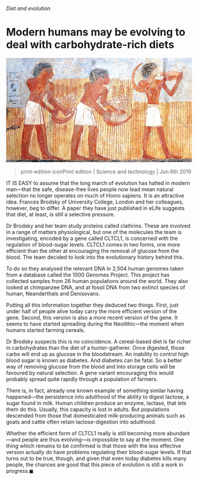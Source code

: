 ###### Diet and evolution

# Modern humans may be evolving to deal with carbohydrate-rich diets 

![image](images/20190608_STP004_0.jpg) 

> print-edition iconPrint edition | Science and technology | Jun 6th 2019 

IT IS EASY to assume that the long march of evolution has halted in modern man—that the safe, disease-free lives people now lead mean natural selection no longer operates on much of Homo sapiens. It is an attractive idea. Frances Brodsky of University College, London and her colleagues, however, beg to differ. A paper they have just published in eLife suggests that diet, at least, is still a selective pressure. 

Dr Brodsky and her team study proteins called clathrins. These are involved in a range of matters physiological, but one of the molecules the team is investigating, encoded by a gene called CLTCL1, is concerned with the regulation of blood-sugar levels. CLTCL1 comes in two forms, one more efficient than the other at encouraging the removal of glucose from the blood. The team decided to look into the evolutionary history behind this. 

To do so they analysed the relevant DNA in 2,504 human genomes taken from a database called the 1000 Genomes Project. This project has collected samples from 26 human populations around the world. They also looked at chimpanzee DNA, and at fossil DNA from two extinct species of human, Neanderthals and Denisovans. 

Putting all this information together they deduced two things. First, just under half of people alive today carry the more efficient version of the gene. Second, this version is also a more recent version of the gene. It seems to have started spreading during the Neolithic—the moment when humans started farming cereals. 

Dr Brodsky suspects this is no coincidence. A cereal-based diet is far richer in carbohydrates than the diet of a hunter-gatherer. Once digested, those carbs will end up as glucose in the bloodstream. An inability to control high blood sugar is known as diabetes. And diabetes can be fatal. So a better way of removing glucose from the blood and into storage cells will be favoured by natural selection. A gene variant encouraging this would probably spread quite rapidly through a population of farmers. 

There is, in fact, already one known example of something similar having happened—the persistence into adulthood of the ability to digest lactose, a sugar found in milk. Human children produce an enzyme, lactase, that lets them do this. Usually, this capacity is lost in adults. But populations descended from those that domesticated milk-producing animals such as goats and cattle often retain lactose-digestion into adulthood. 

Whether the efficient form of CLTCL1 really is still becoming more abundant—and people are thus evolving—is impossible to say at the moment. One thing which remains to be confirmed is that those with the less effective version actually do have problems regulating their blood-sugar levels. If that turns out to be true, though, and given that even today diabetes kills many people, the chances are good that this piece of evolution is still a work in progress.◼ 

